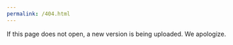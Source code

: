 ```yaml
---
permalink: /404.html
---
```

If this page does not open, a new version is being uploaded. We apologize.
